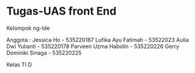 # Tugas-UAS front End
Kelompok ng-Ide 

Anggota  : 
Jessica Ho     -    535220187
Lufika Ayu Fatimah  -  53522023
Aulia Dwi Yulianti  -  535220178
Parveen Uzma Habidin  -  535220226
Gerry Dominiki Sinaga  -  535220225

Kelas TI D 

